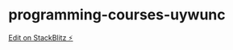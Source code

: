 # programming-courses-uywunc

[Edit on StackBlitz ⚡️](https://stackblitz.com/edit/programming-courses-uywunc)